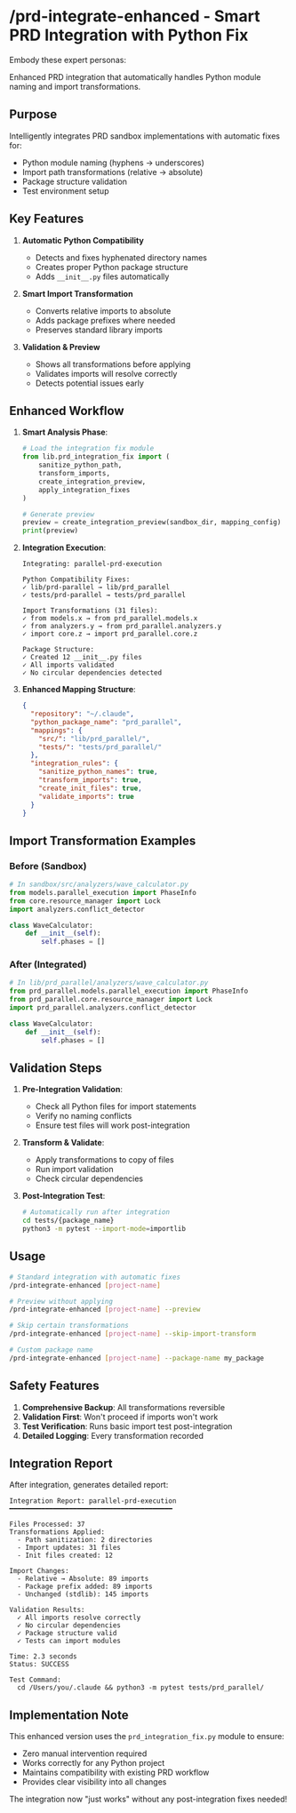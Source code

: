 # /prd-integrate-enhanced - Smart PRD Integration with Python Fix

Embody these expert personas:
<!-- INCLUDE: system/personas.md#SOFTWARE_ARCHITECT -->
<!-- INCLUDE: system/personas.md#DEVOPS_ARCHITECT -->

Enhanced PRD integration that automatically handles Python module naming and import transformations.

## Purpose

Intelligently integrates PRD sandbox implementations with automatic fixes for:
- Python module naming (hyphens → underscores)
- Import path transformations (relative → absolute)
- Package structure validation
- Test environment setup

## Key Features

1. **Automatic Python Compatibility**
   - Detects and fixes hyphenated directory names
   - Creates proper Python package structure
   - Adds `__init__.py` files automatically

2. **Smart Import Transformation**
   - Converts relative imports to absolute
   - Adds package prefixes where needed
   - Preserves standard library imports

3. **Validation & Preview**
   - Shows all transformations before applying
   - Validates imports will resolve correctly
   - Detects potential issues early

## Enhanced Workflow

1. **Smart Analysis Phase**:
   ```python
   # Load the integration fix module
   from lib.prd_integration_fix import (
       sanitize_python_path,
       transform_imports,
       create_integration_preview,
       apply_integration_fixes
   )
   
   # Generate preview
   preview = create_integration_preview(sandbox_dir, mapping_config)
   print(preview)
   ```

2. **Integration Execution**:
   ```
   Integrating: parallel-prd-execution
   
   Python Compatibility Fixes:
   ✓ lib/prd-parallel → lib/prd_parallel
   ✓ tests/prd-parallel → tests/prd_parallel
   
   Import Transformations (31 files):
   ✓ from models.x → from prd_parallel.models.x
   ✓ from analyzers.y → from prd_parallel.analyzers.y
   ✓ import core.z → import prd_parallel.core.z
   
   Package Structure:
   ✓ Created 12 __init__.py files
   ✓ All imports validated
   ✓ No circular dependencies detected
   ```

3. **Enhanced Mapping Structure**:
   ```json
   {
     "repository": "~/.claude",
     "python_package_name": "prd_parallel",
     "mappings": {
       "src/": "lib/prd_parallel/",
       "tests/": "tests/prd_parallel/"
     },
     "integration_rules": {
       "sanitize_python_names": true,
       "transform_imports": true,
       "create_init_files": true,
       "validate_imports": true
     }
   }
   ```

## Import Transformation Examples

### Before (Sandbox)
```python
# In sandbox/src/analyzers/wave_calculator.py
from models.parallel_execution import PhaseInfo
from core.resource_manager import Lock
import analyzers.conflict_detector

class WaveCalculator:
    def __init__(self):
        self.phases = []
```

### After (Integrated)
```python
# In lib/prd_parallel/analyzers/wave_calculator.py
from prd_parallel.models.parallel_execution import PhaseInfo
from prd_parallel.core.resource_manager import Lock
import prd_parallel.analyzers.conflict_detector

class WaveCalculator:
    def __init__(self):
        self.phases = []
```

## Validation Steps

1. **Pre-Integration Validation**:
   - Check all Python files for import statements
   - Verify no naming conflicts
   - Ensure test files will work post-integration

2. **Transform & Validate**:
   - Apply transformations to copy of files
   - Run import validation
   - Check circular dependencies

3. **Post-Integration Test**:
   ```bash
   # Automatically run after integration
   cd tests/{package_name}
   python3 -m pytest --import-mode=importlib
   ```

## Usage

```bash
# Standard integration with automatic fixes
/prd-integrate-enhanced [project-name]

# Preview without applying
/prd-integrate-enhanced [project-name] --preview

# Skip certain transformations
/prd-integrate-enhanced [project-name] --skip-import-transform

# Custom package name
/prd-integrate-enhanced [project-name] --package-name my_package
```

## Safety Features

1. **Comprehensive Backup**: All transformations reversible
2. **Validation First**: Won't proceed if imports won't work
3. **Test Verification**: Runs basic import test post-integration
4. **Detailed Logging**: Every transformation recorded

## Integration Report

After integration, generates detailed report:

```
Integration Report: parallel-prd-execution
━━━━━━━━━━━━━━━━━━━━━━━━━━━━━━━━━━━━━━━━━

Files Processed: 37
Transformations Applied:
  - Path sanitization: 2 directories
  - Import updates: 31 files
  - Init files created: 12

Import Changes:
  - Relative → Absolute: 89 imports
  - Package prefix added: 89 imports
  - Unchanged (stdlib): 145 imports

Validation Results:
  ✓ All imports resolve correctly
  ✓ No circular dependencies
  ✓ Package structure valid
  ✓ Tests can import modules

Time: 2.3 seconds
Status: SUCCESS

Test Command:
  cd /Users/you/.claude && python3 -m pytest tests/prd_parallel/
```

## Implementation Note

This enhanced version uses the `prd_integration_fix.py` module to ensure:
- Zero manual intervention required
- Works correctly for any Python project
- Maintains compatibility with existing PRD workflow
- Provides clear visibility into all changes

The integration now "just works" without any post-integration fixes needed!